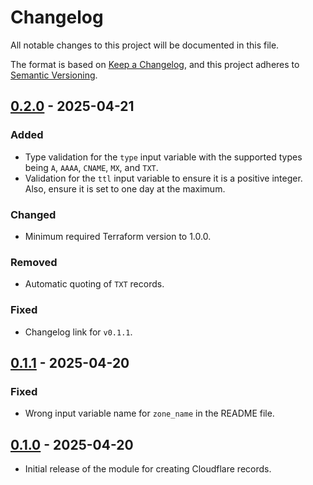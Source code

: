 # Changelog

All notable changes to this project will be documented in this file.

The format is based on [Keep a Changelog](https://keepachangelog.com/en/1.1.0/),
and this project adheres to
[Semantic Versioning](https://semver.org/spec/v2.0.0.html).

## [0.2.0] - 2025-04-21

### Added

- Type validation for the `type` input variable with the supported types being
  `A`, `AAAA`, `CNAME`, `MX`, and `TXT`.
- Validation for the `ttl` input variable to ensure it is a positive integer.
  Also, ensure it is set to one day at the maximum.

### Changed

- Minimum required Terraform version to 1.0.0.

### Removed

- Automatic quoting of `TXT` records.

### Fixed

- Changelog link for `v0.1.1`.

## [0.1.1] - 2025-04-20

### Fixed

- Wrong input variable name for `zone_name` in the README file.

## [0.1.0] - 2025-04-20

- Initial release of the module for creating Cloudflare records.

[unreleased]:
  https://github.com/visiosto/terraform-cloudflare-record/compare/v0.2.0...HEAD
[0.2.0]:
  https://github.com/visiosto/terraform-cloudflare-record/compare/v0.1.1...v0.2.0
[0.1.1]:
  https://github.com/visiosto/terraform-cloudflare-record/compare/v0.1.0...v0.1.1
[0.1.0]:
  https://github.com/visiosto/terraform-cloudflare-record/releases/tag/v0.1.0
